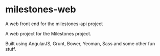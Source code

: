 # milestones-web
A web front end for the milestones-api project


A web project for the Milestones project.

Built using AngularJS, Grunt, Bower, Yeoman, Sass and some other fun stuff.
